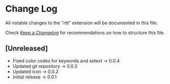 # Change Log

All notable changes to the "ntt" extension will be documented in this file.

Check [Keep a Changelog](http://keepachangelog.com/) for recommendations on how to structure this file.

## [Unreleased]

- Fixed color codes for keywords and setext -> 0.0.4
- Updated git repository -> 0.0.3
- Updated icon -> 0.0.2
- Initial release -> 0.0.1
